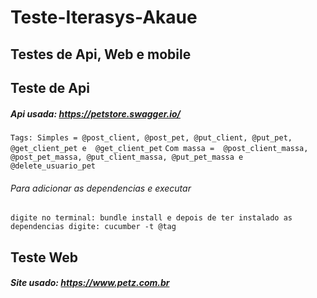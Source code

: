 # Teste-Iterasys-Akaue

## Testes de Api, Web e mobile

## Teste de Api

##### Api usada: https://petstore.swagger.io/
`
Tags: Simples = @post_client, @post_pet, @put_client, @put_pet, @get_client_pet e  @get_client_pet
`
`
Com massa =  @post_client_massa, @post_pet_massa, @put_client_massa, @put_pet_massa e @delete_usuario_pet
`

###### Para adicionar as dependencias e executar

`
digite no terminal: bundle install e depois de ter instalado as dependencias digite: cucumber -t @tag
`
## Teste Web

##### Site usado: https://www.petz.com.br



